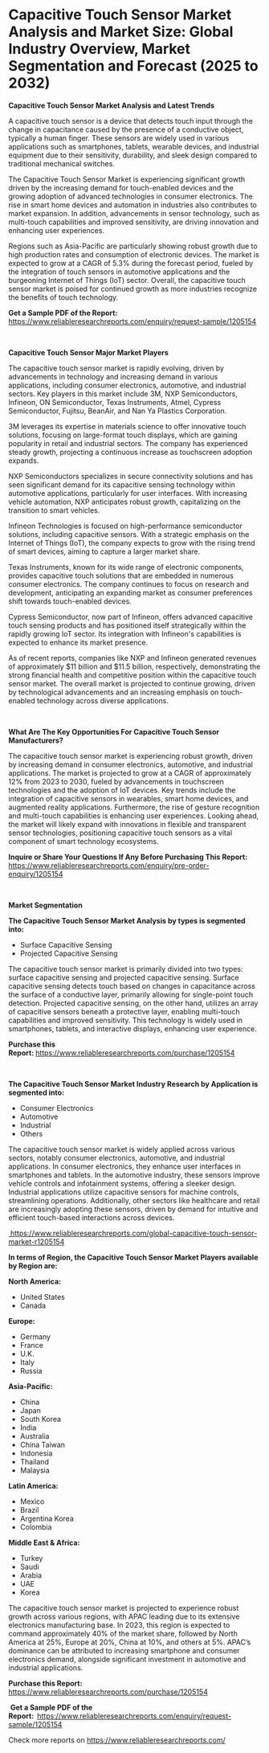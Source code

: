 <p><h1>Capacitive Touch Sensor Market Analysis and Market Size: Global Industry Overview, Market Segmentation and Forecast (2025 to 2032)</h1></p><p><strong>Capacitive Touch Sensor Market Analysis and Latest Trends</strong></p>
<p><p>A capacitive touch sensor is a device that detects touch input through the change in capacitance caused by the presence of a conductive object, typically a human finger. These sensors are widely used in various applications such as smartphones, tablets, wearable devices, and industrial equipment due to their sensitivity, durability, and sleek design compared to traditional mechanical switches.</p><p>The Capacitive Touch Sensor Market is experiencing significant growth driven by the increasing demand for touch-enabled devices and the growing adoption of advanced technologies in consumer electronics. The rise in smart home devices and automation in industries also contributes to market expansion. In addition, advancements in sensor technology, such as multi-touch capabilities and improved sensitivity, are driving innovation and enhancing user experiences.</p><p>Regions such as Asia-Pacific are particularly showing robust growth due to high production rates and consumption of electronic devices. The market is expected to grow at a CAGR of 5.3% during the forecast period, fueled by the integration of touch sensors in automotive applications and the burgeoning Internet of Things (IoT) sector. Overall, the capacitive touch sensor market is poised for continued growth as more industries recognize the benefits of touch technology.</p></p>
<p><strong>Get a Sample PDF of the Report:&nbsp;</strong> <a href="https://www.reliableresearchreports.com/enquiry/request-sample/1205154?utm_campaign=2205&utm_medium=2&utm_source=Github&utm_content=ia&utm_term=10022025&utm_id=capacitive-touch-sensor">https://www.reliableresearchreports.com/enquiry/request-sample/1205154</a></p>
<p>&nbsp;</p>
<p><strong>Capacitive Touch Sensor Major Market Players</strong></p>
<p><p>The capacitive touch sensor market is rapidly evolving, driven by advancements in technology and increasing demand in various applications, including consumer electronics, automotive, and industrial sectors. Key players in this market include 3M, NXP Semiconductors, Infineon, ON Semiconductor, Texas Instruments, Atmel, Cypress Semiconductor, Fujitsu, BeanAir, and Nan Ya Plastics Corporation.</p><p>3M leverages its expertise in materials science to offer innovative touch solutions, focusing on large-format touch displays, which are gaining popularity in retail and industrial sectors. The company has experienced steady growth, projecting a continuous increase as touchscreen adoption expands.</p><p>NXP Semiconductors specializes in secure connectivity solutions and has seen significant demand for its capacitive sensing technology within automotive applications, particularly for user interfaces. With increasing vehicle automation, NXP anticipates robust growth, capitalizing on the transition to smart vehicles.</p><p>Infineon Technologies is focused on high-performance semiconductor solutions, including capacitive sensors. With a strategic emphasis on the Internet of Things (IoT), the company expects to grow with the rising trend of smart devices, aiming to capture a larger market share.</p><p>Texas Instruments, known for its wide range of electronic components, provides capacitive touch solutions that are embedded in numerous consumer electronics. The company continues to focus on research and development, anticipating an expanding market as consumer preferences shift towards touch-enabled devices.</p><p>Cypress Semiconductor, now part of Infineon, offers advanced capacitive touch sensing products and has positioned itself strategically within the rapidly growing IoT sector. Its integration with Infineon's capabilities is expected to enhance its market presence.</p><p>As of recent reports, companies like NXP and Infineon generated revenues of approximately $11 billion and $11.5 billion, respectively, demonstrating the strong financial health and competitive position within the capacitive touch sensor market. The overall market is projected to continue growing, driven by technological advancements and an increasing emphasis on touch-enabled technology across diverse applications.</p></p>
<p>&nbsp;</p>
<p><strong>What Are The Key Opportunities For Capacitive Touch Sensor Manufacturers?</strong></p>
<p><p>The capacitive touch sensor market is experiencing robust growth, driven by increasing demand in consumer electronics, automotive, and industrial applications. The market is projected to grow at a CAGR of approximately 12% from 2023 to 2030, fueled by advancements in touchscreen technologies and the adoption of IoT devices. Key trends include the integration of capacitive sensors in wearables, smart home devices, and augmented reality applications. Furthermore, the rise of gesture recognition and multi-touch capabilities is enhancing user experiences. Looking ahead, the market will likely expand with innovations in flexible and transparent sensor technologies, positioning capacitive touch sensors as a vital component of smart technology ecosystems.</p></p>
<p><strong>Inquire or Share Your Questions If Any Before Purchasing This Report:</strong> <a href="https://www.reliableresearchreports.com/enquiry/pre-order-enquiry/1205154?utm_campaign=2205&utm_medium=2&utm_source=Github&utm_content=ia&utm_term=10022025&utm_id=capacitive-touch-sensor">https://www.reliableresearchreports.com/enquiry/pre-order-enquiry/1205154</a></p>
<p>&nbsp;</p>
<p><strong>Market Segmentation</strong></p>
<p><strong>The Capacitive Touch Sensor Market Analysis by types is segmented into:</strong></p>
<p><ul><li>Surface Capacitive Sensing</li><li>Projected Capacitive Sensing</li></ul></p>
<p><p>The capacitive touch sensor market is primarily divided into two types: surface capacitive sensing and projected capacitive sensing. Surface capacitive sensing detects touch based on changes in capacitance across the surface of a conductive layer, primarily allowing for single-point touch detection. Projected capacitive sensing, on the other hand, utilizes an array of capacitive sensors beneath a protective layer, enabling multi-touch capabilities and improved sensitivity. This technology is widely used in smartphones, tablets, and interactive displays, enhancing user experience.</p></p>
<p><strong>Purchase this Report:&nbsp;</strong><a href="https://www.reliableresearchreports.com/purchase/1205154?utm_campaign=2205&utm_medium=2&utm_source=Github&utm_content=ia&utm_term=10022025&utm_id=capacitive-touch-sensor">https://www.reliableresearchreports.com/purchase/1205154</a></p>
<p>&nbsp;</p>
<p><strong>The Capacitive Touch Sensor Market Industry Research by Application is segmented into:</strong></p>
<p><ul><li>Consumer Electronics</li><li>Automotive</li><li>Industrial</li><li>Others</li></ul></p>
<p><p>The capacitive touch sensor market is widely applied across various sectors, notably consumer electronics, automotive, and industrial applications. In consumer electronics, they enhance user interfaces in smartphones and tablets. In the automotive industry, these sensors improve vehicle controls and infotainment systems, offering a sleeker design. Industrial applications utilize capacitive sensors for machine controls, streamlining operations. Additionally, other sectors like healthcare and retail are increasingly adopting these sensors, driven by demand for intuitive and efficient touch-based interactions across devices.</p></p>
<p><a href="https://www.reliableresearchreports.com/global-capacitive-touch-sensor-market-r1205154?utm_campaign=2205&utm_medium=2&utm_source=Github&utm_content=ia&utm_term=10022025&utm_id=capacitive-touch-sensor">&nbsp;https://www.reliableresearchreports.com/global-capacitive-touch-sensor-market-r1205154</a></p>
<p><strong>In terms of Region, the Capacitive Touch Sensor Market Players available by Region are:</strong></p>
<p>
    <p> <strong> North America: </strong>
        <ul>
            <li>United States</li>
            <li>Canada</li>
        </ul>
        </p> 
    <p> <strong> Europe: </strong>
        <ul>
            <li>Germany</li>
            <li>France</li>
            <li>U.K.</li>
            <li>Italy</li>
            <li>Russia</li>
        </ul>
        </p> 
    <p> <strong> Asia-Pacific: </strong>
        <ul>
            <li>China</li>
            <li>Japan</li>
            <li>South Korea</li>
            <li>India</li>
            <li>Australia</li>
            <li>China Taiwan</li>
            <li>Indonesia</li>
            <li>Thailand</li>
            <li>Malaysia</li>
        </ul>
        </p> 
    <p> <strong> Latin America: </strong>
        <ul>
            <li>Mexico</li>
            <li>Brazil</li>
            <li>Argentina Korea</li>
            <li>Colombia</li>
        </ul>
        </p> 
    <p> <strong> Middle East & Africa: </strong>
        <ul>
            <li>Turkey</li>
            <li>Saudi</li>
            <li>Arabia</li>
            <li>UAE</li>
            <li>Korea</li>
        </ul>
    </p>
    </p>
<p><p>The capacitive touch sensor market is projected to experience robust growth across various regions, with APAC leading due to its extensive electronics manufacturing base. In 2023, this region is expected to command approximately 40% of the market share, followed by North America at 25%, Europe at 20%, China at 10%, and others at 5%. APAC’s dominance can be attributed to increasing smartphone and consumer electronics demand, alongside significant investment in automotive and industrial applications.</p></p>
<p><strong>Purchase this Report: </strong><a href="https://www.reliableresearchreports.com/purchase/1205154?utm_campaign=2205&utm_medium=2&utm_source=Github&utm_content=ia&utm_term=10022025&utm_id=capacitive-touch-sensor">https://www.reliableresearchreports.com/purchase/1205154</a></p>
<p>&nbsp;<strong>Get a Sample PDF of the Report:&nbsp;&nbsp;</strong><a href="https://www.reliableresearchreports.com/enquiry/request-sample/1205154?utm_campaign=2205&utm_medium=2&utm_source=Github&utm_content=ia&utm_term=10022025&utm_id=capacitive-touch-sensor">https://www.reliableresearchreports.com/enquiry/request-sample/1205154</a></p>
<p><strong></strong></p>
<p>Check more reports on <a href="https://www.reliableresearchreports.com/?utm_campaign=2205&utm_medium=2&utm_source=Github&utm_content=ia&utm_term=10022025&utm_id=capacitive-touch-sensor">https://www.reliableresearchreports.com/</a></p>